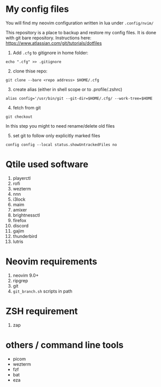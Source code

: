 # My config files
You will find my neovim configuration written in lua under `.config/nvim/`

This repository is a place to backup and restore my config files. It is
done with git bare repository. Instructions here:
https://www.atlassian.com/git/tutorials/dotfiles

1. Add `.cfg` to gitignore in home folder:
```
echo ".cfg" >> .gitignore
```

2. clone thise repo:
```
git clone --bare <repo address> $HOME/.cfg
```

3. create alias (either in shell scope or to .profile/.zshrc)
```
alias config='/usr/bin/git --git-dir=$HOME/.cfg/ --work-tree=$HOME
```

4. fetch from git
```
git checkout
```
In this step you might to need rename/delete old files

5. set git to follow only explicitly marked files
```
config config --local status.showUntrackedFiles no
```

# Qtile used software
1. playerctl
2. rofi
3. wezterm
4. nnn
5. i3lock
6. maim
8. amixer
9. brightnessctl
10. firefox
11. discord
12. gajim
13. thunderbird
14. lutris

# Neovim requirements
1. neovim 9.0+
2. ripgrep
3. git
5. `git_branch.sh` scripts in path

# ZSH requirement
1. zap

# others / command line tools
- picom
- wezterm
- fzf
- bat
- eza
